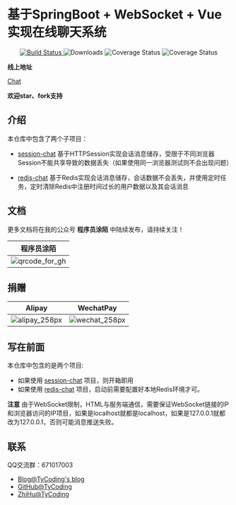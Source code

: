 # 基于SpringBoot + WebSocket + Vue实现在线聊天系统

 <p align="center">
  <a href="https://github.com/TyCoding/boot-chat/" target="_blank">
    <img src="https://img.shields.io/badge/BootChat-在线聊天项目-green.svg" alt="Build Status">
  </a>
  <img src="https://img.shields.io/badge/Spring%20Boot-2.1.5.RELEASE-yellowgreen.svg" alt="Downloads">
  <img src="https://img.shields.io/badge/Vue.js-2.6.10-blue.svg" alt="Coverage Status">
  <img src="https://img.shields.io/badge/ElementUI-2.7.0-blue.svg" alt="Coverage Status">
 </p>

 **线上地址**

[Chat](http://39.105.46.235:8087/)

**欢迎star、fork支持**

## 介绍

本仓库中包含了两个子项目：

* [session-chat](https://github.com/TyCoding/boot-chat/tree/master/session-chat)  基于HTTPSession实现会话消息储存，受限于不同浏览器Session不能共享导致的数据丢失（如果使用同一浏览器测试则不会出现问题）

* [redis-chat](https://github.com/TyCoding/boot-chat/tree/master/redis-chat)  基于Redis实现会话消息储存，会话数据不会丢失，并使用定时任务，定时清除Redis中注册时间过长的用户数据以及其会话消息

## 文档

更多文档将在我的公众号 **程序员涂陌** 中陆续发布，请持续关注！

| 程序员涂陌                                                  |
| ----------------------------------------------------------- |
| ![qrcode_for_gh](http://cdn.tycoding.cn/20200610184737.jpg) |

## 捐赠

| Alipay                                                     | WechatPay                                                  |
| ---------------------------------------------------------- | ---------------------------------------------------------- |
| ![alipay_258px](http://cdn.tycoding.cn/20200610132929.png) | ![wechat_258px](http://cdn.tycoding.cn/20200610132940.png) |


## 写在前面

本仓库中包含的是两个项目:

*   如果使用 [session-chat](https://github.com/TyCoding/boot-chat/tree/master/session-chat) 项目，则开箱即用
*   如果使用 [redis-chat](https://github.com/TyCoding/boot-chat/tree/master/redis-chat) 项目，启动前需要配置好本地Redis环境才可。

**注意** 由于WebSocket限制，HTML与服务端通信，需要保证WebSocket链接的IP和浏览器访问的IP项目，如果是localhost就都是localhost，如果是127.0.0.1就都改为127.0.0.1，否则可能消息推送失败。

## 联系

QQ交流群：671017003

- [Blog@TyCoding's blog](http://www.tycoding.cn)
- [GitHub@TyCoding](https://github.com/TyCoding)
- [ZhiHu@TyCoding](https://www.zhihu.com/people/tomo-83-82/activities)
